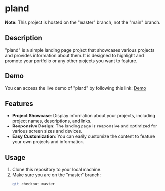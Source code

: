 # pland

**Note:** This project is hosted on the "master" branch, not the "main" branch.

## Description
"pland" is a simple landing page project that showcases various projects and provides information about them. It is designed to highlight and promote your portfolio or any other projects you want to feature.

## Demo
You can access the live demo of "pland" by following this link: [Demo](https://codeonym.github.io/pLand/dist/main.html#projects)

## Features
- **Project Showcase**: Display information about your projects, including project names, descriptions, and links.
- **Responsive Design**: The landing page is responsive and optimized for various screen sizes and devices.
- **Easy Customization**: You can easily customize the content to feature your own projects and information.

## Usage
1. Clone this repository to your local machine.
2. Make sure you are on the "master" branch:
   ```bash
   git checkout master
